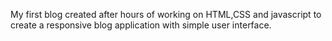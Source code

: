 My first blog created after hours of working on HTML,CSS and javascript to create a responsive blog application with simple user interface.
